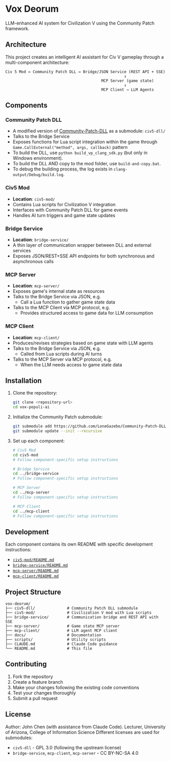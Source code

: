 # Vox Deorum

LLM-enhanced AI system for Civilization V using the Community Patch framework.

## Architecture

This project creates an intelligent AI assistant for Civ V gameplay through a multi-component architecture:

```
Civ 5 Mod ↔ Community Patch DLL ↔ Bridge/JSON Service (REST API + SSE)
                                                    ↕
                                          MCP Server (game state)
                                                    ↕  
                                          MCP Client → LLM Agents
```

## Components

### Community Patch DLL
- A modified version of [Community-Patch-DLL](https://github.com/LoneGazebo/Community-Patch-DLL) as a submodule: `civ5-dll/`
- Talks to the Bridge Service
- Exposes functions for Lua script integration within the game through `Game.CallExternal("method", args, callback)` pattern
- To build the DLL, use `python build_vp_clang_sdk.py` (but only in Windows environment).
- To build the DLL AND copy to the mod folder, use `build-and-copy.bat`.
- To debug the building process, the log exists in `clang-output/Debug/build.log`.

### Civ5 Mod
- **Location**: `civ5-mod/`
- Contains Lua scripts for Civilization V integration
- Interfaces with Community Patch DLL for game events
- Handles AI turn triggers and game state updates

### Bridge Service
- **Location**: `bridge-service/`
- A thin layer of communication wrapper between DLL and external services
- Exposes JSON/REST+SSE API endpoints for both synchronous and asynchronous calls

### MCP Server
- **Location**: `mcp-server/`
- Exposes game's internal state as resources
- Talks to the Bridge Service via JSON, e.g.
  - Call a Lua function to gather game state data
- Talks to the MCP Client via MCP protocol, e.g. 
  - Provides structured access to game data for LLM consumption

### MCP Client
- **Location**: `mcp-client/`
- Produces/revises strategies based on game state with LLM agents
- Talks to the Bridge Service via JSON, e.g. 
  - Called from Lua scripts during AI turns
- Talks to the MCP Server via MCP protocol, e.g.
  - When the LLM needs access to game state data

## Installation

1. Clone the repository:
   ```bash
   git clone <repository-url>
   cd vox-populi-ai
   ```

2. Initialize the Community Patch submodule:
   ```bash
   git submodule add https://github.com/LoneGazebo/Community-Patch-DLL.git community-patch-dll
   git submodule update --init --recursive
   ```

3. Set up each component:
   ```bash
   # Civ5 Mod
   cd civ5-mod
   # Follow component-specific setup instructions
   
   # Bridge Service
   cd ../bridge-service
   # Follow component-specific setup instructions
   
   # MCP Server
   cd ../mcp-server
   # Follow component-specific setup instructions
   
   # MCP Client  
   cd ../mcp-client
   # Follow component-specific setup instructions
   ```

## Development

Each component contains its own README with specific development instructions:
- [`civ5-mod/README.md`](civ5-mod/README.md)
- [`bridge-service/README.md`](bridge-service/README.md)
- [`mcp-server/README.md`](mcp-server/README.md) 
- [`mcp-client/README.md`](mcp-client/README.md)

## Project Structure

```
vox-deorum/
├── civ5-dll/              # Community Patch DLL submodule
├── civ5-mod/              # Civilization V mod with Lua scripts
├── bridge-service/        # Communication bridge and REST API with SSE
├── mcp-server/            # Game state MCP server
├── mcp-client/            # LLM agent MCP client
├── docs/                  # Documentation
├── scripts/               # Utility scripts
├── CLAUDE.md              # Claude Code guidance
└── README.md              # This file
```

## Contributing

1. Fork the repository
2. Create a feature branch
3. Make your changes following the existing code conventions
4. Test your changes thoroughly
5. Submit a pull request

## License

Author: John Chen (with assistance from Claude Code).
Lecturer, University of Arizona, College of Information Science
Different licenses are used for submodules:

- `civ5-dll` - GPL 3.0 (following the upstream license)
- `bridge-service`, `mcp-client`, `mcp-server` - CC BY-NC-SA 4.0